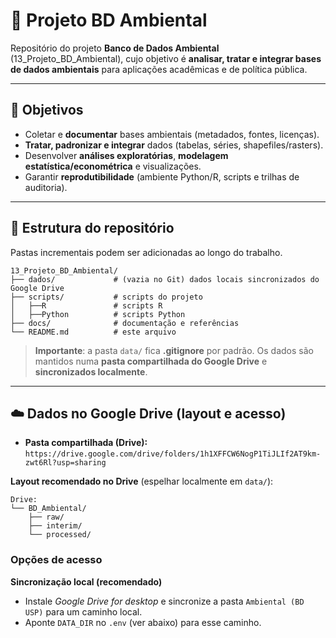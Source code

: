 # 📘 Projeto BD Ambiental

Repositório do projeto **Banco de Dados Ambiental** (13\_Projeto\_BD\_Ambiental), cujo objetivo é **analisar, tratar e integrar bases de dados ambientais** para aplicações acadêmicas e de política pública.

---

## 📌 Objetivos

* Coletar e **documentar** bases ambientais (metadados, fontes, licenças).
* **Tratar, padronizar e integrar** dados (tabelas, séries, shapefiles/rasters).
* Desenvolver **análises exploratórias**, **modelagem estatística/econométrica** e visualizações.
* Garantir **reprodutibilidade** (ambiente Python/R, scripts e trilhas de auditoria).

---

## 📂 Estrutura do repositório

Pastas incrementais podem ser adicionadas ao longo do trabalho.

```
13_Projeto_BD_Ambiental/
├── dados/             # (vazia no Git) dados locais sincronizados do Google Drive
├── scripts/           # scripts do projeto
│   ├──R               # scripts R
│   ├──Python          # scripts Python
├── docs/              # documentação e referências
└── README.md          # este arquivo
```

> **Importante**: a pasta `data/` fica **.gitignore** por padrão. Os dados são mantidos numa **pasta compartilhada do Google Drive** e **sincronizados localmente**.

---

## ☁️ Dados no Google Drive (layout e acesso)

* **Pasta compartilhada (Drive):** `https://drive.google.com/drive/folders/1h1XFFCW6NogP1TiJLIf2AT9km-zwt6Rl?usp=sharing`

**Layout recomendado no Drive** (espelhar localmente em `data/`):

```
Drive:
└── BD_Ambiental/
    ├── raw/
    ├── interim/
    └── processed/
```

### Opções de acesso

**Sincronização local (recomendado)**

   * Instale *Google Drive for desktop* e sincronize a pasta `Ambiental (BD USP)` para um caminho local.
   * Aponte `DATA_DIR` no `.env` (ver abaixo) para esse caminho.


